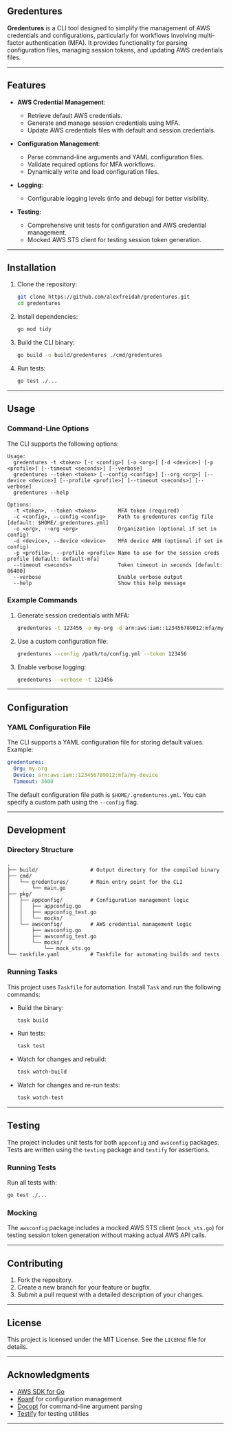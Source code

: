 ## Gredentures

**Gredentures** is a CLI tool designed to simplify the management of AWS credentials and configurations, particularly for workflows involving multi-factor authentication (MFA). It provides functionality for parsing configuration files, managing session tokens, and updating AWS credentials files.

---

## Features

- **AWS Credential Management**:
  - Retrieve default AWS credentials.
  - Generate and manage session credentials using MFA.
  - Update AWS credentials files with default and session credentials.

- **Configuration Management**:
  - Parse command-line arguments and YAML configuration files.
  - Validate required options for MFA workflows.
  - Dynamically write and load configuration files.

- **Logging**:
  - Configurable logging levels (info and debug) for better visibility.

- **Testing**:
  - Comprehensive unit tests for configuration and AWS credential management.
  - Mocked AWS STS client for testing session token generation.

---

## Installation

1. Clone the repository:
   ```bash
   git clone https://github.com/alexfreidah/gredentures.git
   cd gredentures
   ```

2. Install dependencies:
   ```bash
   go mod tidy
   ```

3. Build the CLI binary:
   ```bash
   go build -o build/gredentures ./cmd/gredentures
   ```

4. Run tests:
   ```bash
   go test ./...
   ```

---

## Usage

### Command-Line Options

The CLI supports the following options:

```text
Usage:
  gredentures -t <token> [-c <config>] [-o <org>] [-d <device>] [-p <profile>] [--timeout <seconds>] [--verbose]
  gredentures --token <token> [--config <config>] [--org <org>] [--device <device>] [--profile <profile>] [--timeout <seconds>] [--verbose]
  gredentures --help

Options:
  -t <token>, --token <token>       MFA token (required)
  -c <config>, --config <config>    Path to gredentures config file [default: $HOME/.gredentures.yml]
  -o <org>, --org <org>             Organization (optional if set in config)
  -d <device>, --device <device>    MFA device ARN (optional if set in config)
  -p <profile>, --profile <profile> Name to use for the session creds profile [default: default-mfa]
  --timeout <seconds>               Token timeout in seconds [default: 86400]
  --verbose                         Enable verbose output
  --help                            Show this help message
```

### Example Commands

1. Generate session credentials with MFA:
   ```bash
   gredentures -t 123456 -o my-org -d arn:aws:iam::123456789012:mfa/my-device
   ```

2. Use a custom configuration file:
   ```bash
   gredentures --config /path/to/config.yml --token 123456
   ```

3. Enable verbose logging:
   ```bash
   gredentures --verbose -t 123456
   ```

---

## Configuration

### YAML Configuration File

The CLI supports a YAML configuration file for storing default values. Example:

```yaml
gredentures:
  Org: my-org
  Device: arn:aws:iam::123456789012:mfa/my-device
  Timeout: 3600
```

The default configuration file path is `$HOME/.gredentures.yml`. You can specify a custom path using the `--config` flag.

---

## Development

### Directory Structure

```plaintext
.
├── build/                 # Output directory for the compiled binary
├── cmd/
│   └── gredentures/       # Main entry point for the CLI
│       └── main.go
├── pkg/
│   ├── appconfig/         # Configuration management logic
│   │   ├── appconfig.go
│   │   ├── appconfig_test.go
│   │   └── mocks/
│   └── awsconfig/         # AWS credential management logic
│       ├── awsconfig.go
│       ├── awsconfig_test.go
│       └── mocks/
│           └── mock_sts.go
└── taskfile.yaml          # Taskfile for automating builds and tests
```

### Running Tasks

This project uses `Taskfile` for automation. Install `Task` and run the following commands:

- Build the binary:
  ```bash
  task build
  ```

- Run tests:
  ```bash
  task test
  ```

- Watch for changes and rebuild:
  ```bash
  task watch-build
  ```

- Watch for changes and re-run tests:
  ```bash
  task watch-test
  ```

---

## Testing

The project includes unit tests for both `appconfig` and `awsconfig` packages. Tests are written using the `testing` package and `testify` for assertions.

### Running Tests

Run all tests with:
```bash
go test ./...
```

### Mocking

The `awsconfig` package includes a mocked AWS STS client (`mock_sts.go`) for testing session token generation without making actual AWS API calls.

---

## Contributing

1. Fork the repository.
2. Create a new branch for your feature or bugfix.
3. Submit a pull request with a detailed description of your changes.

---

## License

This project is licensed under the MIT License. See the `LICENSE` file for details.

---

## Acknowledgments

- [AWS SDK for Go](https://github.com/aws/aws-sdk-go-v2)
- [Koanf](https://github.com/knadh/koanf) for configuration management
- [Docopt](https://github.com/docopt/docopt.go) for command-line argument parsing
- [Testify](https://github.com/stretchr/testify) for testing utilities

---

